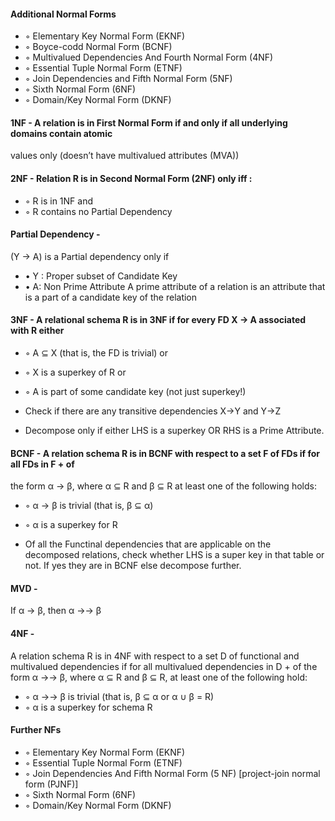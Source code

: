 #### Additional Normal Forms
- ◦ Elementary Key Normal Form (EKNF)
- ◦ Boyce-codd Normal Form (BCNF)
- ◦ Multivalued Dependencies And Fourth Normal Form (4NF)
- ◦ Essential Tuple Normal Form (ETNF)
- ◦ Join Dependencies and Fifth Normal Form (5NF)
- ◦ Sixth Normal Form (6NF)
- ◦ Domain/Key Normal Form (DKNF)


#### 1NF - A relation is in First Normal Form if and only if all underlying domains contain atomic
values only (doesn’t have multivalued attributes (MVA))

#### 2NF - Relation R is in Second Normal Form (2NF) only iff : 
- ◦ R is in 1NF and
- ◦ R contains no Partial Dependency

#### Partial Dependency - 
(Y → A) is a Partial dependency only if
- • Y : Proper subset of Candidate Key
- • A: Non Prime Attribute
A prime attribute of a relation is an attribute that is a part of a candidate key of the relation

#### 3NF - A relational schema R is in 3NF if for every FD X → A associated with R either
- ◦ A ⊆ X (that is, the FD is trivial) or
- ◦ X is a superkey of R or
- ◦ A is part of some candidate key (not just superkey!)

- Check if there are any transitive dependencies X->Y and Y->Z
- Decompose only if either LHS is a superkey OR RHS is a Prime Attribute.

#### BCNF - A relation schema R is in BCNF with respect to a set F of FDs if for all FDs in F + of
the form
α → β, where α ⊆ R and β ⊆ R at least one of the following holds:
- ◦ α → β is trivial (that is, β ⊆ α)
- ◦ α is a superkey for R

- Of all the Functinal dependencies that are applicable on the decomposed relations, check whether LHS is a super key in that table or not. If yes they are in BCNF else decompose further.

#### MVD -
If α → β, then α →→ β

#### 4NF - 
A relation schema R is in 4NF with respect to a set D of functional and multivalued
dependencies if for all multivalued dependencies in D + of the form α →→ β, where α ⊆
R and β ⊆ R, at least one of the following hold:
- ◦ α →→ β is trivial (that is, β ⊆ α or α ∪ β = R)
- ◦ α is a superkey for schema R

#### Further NFs
- ◦ Elementary Key Normal Form (EKNF)
- ◦ Essential Tuple Normal Form (ETNF)
- ◦ Join Dependencies And Fifth Normal Form (5 NF) [project-join normal form (PJNF)]
- ◦ Sixth Normal Form (6NF)
- ◦ Domain/Key Normal Form (DKNF)


